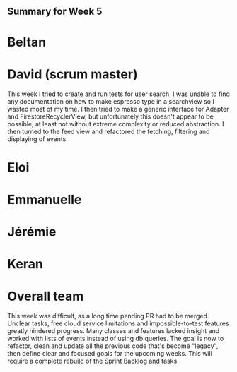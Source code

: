 ## Summary for Week 5

# Beltan



# David (scrum master)
This week I tried to create and run tests for user search, I was unable to find any documentation on how to make espresso type in a searchview so I wasted most of my time. I then tried to make a generic interface for Adapter and FirestoreRecyclerView, but unfortunately this doesn't appear to be possible, at least not without extreme complexity or reduced abstraction. 
I then turned to the feed view and refactored the fetching, filtering and displaying of events.


# Eloi 


# Emmanuelle



# Jérémie


# Keran


# Overall team

This week was difficult, as a long time pending PR had to be merged. Unclear tasks, free cloud service limitations and impossible-to-test features greatly hindered progress. Many classes and features lacked insight and worked with lists of events instead of using db queries. The goal is now to refactor, clean and update all the previous code that's become "legacy", then define clear and focused goals for the upcoming weeks. This will require a complete rebuild of the Sprint Backlog and tasks


